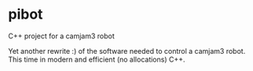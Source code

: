 # pibot
C++ project for a camjam3 robot

Yet another rewrite :) of the software needed to control a camjam3 robot. This time in modern and efficient (no allocations) C++.
